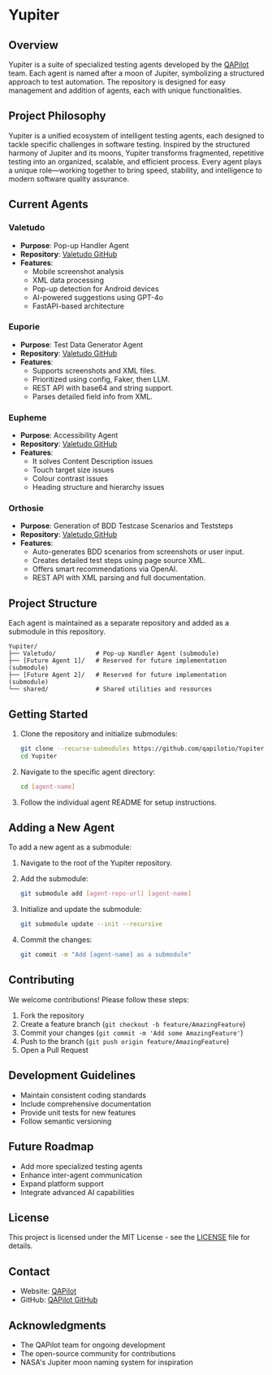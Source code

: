 # Yupiter

## Overview

Yupiter is a suite of specialized testing agents developed by the [QAPilot](https://qapilot.io) team. Each agent is named after a moon of Jupiter, symbolizing a structured approach to test automation. The repository is designed for easy management and addition of agents, each with unique functionalities.

## Project Philosophy

Yupiter is a unified ecosystem of intelligent testing agents, each designed to tackle specific challenges in software testing. Inspired by the structured harmony of Jupiter and its moons, Yupiter transforms fragmented, repetitive testing into an organized, scalable, and efficient process. Every agent plays a unique role—working together to bring speed, stability, and intelligence to modern software quality assurance.

## Current Agents

### Valetudo

- **Purpose**: Pop-up Handler Agent
- **Repository**: [Valetudo GitHub](https://github.com/qapilotio/Valetudo.git)
- **Features**:
  - Mobile screenshot analysis
  - XML data processing
  - Pop-up detection for Android devices
  - AI-powered suggestions using GPT-4o
  - FastAPI-based architecture

### Euporie

- **Purpose**: Test Data Generator Agent
- **Repository**: [Valetudo GitHub](https://github.com/qapilotio/Valetudo.git)
- **Features**:
  - Supports screenshots and XML files.
  - Prioritized using config, Faker, then LLM.
  - REST API with base64 and string support.
  - Parses detailed field info from XML.

### Eupheme

- **Purpose**: Accessibility Agent
- **Repository**: [Valetudo GitHub](https://github.com/qapilotio/Valetudo.git)
- **Features**:
  - It solves Content Description issues
  - Touch target size issues
  - Colour contrast issues
  - Heading structure and hierarchy issues
 
### Orthosie

- **Purpose**: Generation of BDD Testcase Scenarios and Teststeps
- **Repository**: [Valetudo GitHub](https://github.com/qapilotio/Valetudo.git)
- **Features**:
  - Auto-generates BDD scenarios from screenshots or user input.
  - Creates detailed test steps using page source XML.
  - Offers smart recommendations via OpenAI.
  - REST API with XML parsing and full documentation.

## Project Structure

Each agent is maintained as a separate repository and added as a submodule in this repository.

```
Yupiter/
├── Valetudo/           # Pop-up Handler Agent (submodule)
├── [Future Agent 1]/   # Reserved for future implementation (submodule)
├── [Future Agent 2]/   # Reserved for future implementation (submodule)
└── shared/             # Shared utilities and resources
```

## Getting Started

1. Clone the repository and initialize submodules:

   ```bash
   git clone --recurse-submodules https://github.com/qapilotio/Yupiter.git
   cd Yupiter
   ```

2. Navigate to the specific agent directory:

   ```bash
   cd [agent-name]
   ```

3. Follow the individual agent README for setup instructions.

## Adding a New Agent

To add a new agent as a submodule:

1. Navigate to the root of the Yupiter repository.
2. Add the submodule:

   ```bash
   git submodule add [agent-repo-url] [agent-name]
   ```

3. Initialize and update the submodule:

   ```bash
   git submodule update --init --recursive
   ```

4. Commit the changes:

   ```bash
   git commit -m "Add [agent-name] as a submodule"
   ```

## Contributing

We welcome contributions! Please follow these steps:

1. Fork the repository
2. Create a feature branch (`git checkout -b feature/AmazingFeature`)
3. Commit your changes (`git commit -m 'Add some AmazingFeature'`)
4. Push to the branch (`git push origin feature/AmazingFeature`)
5. Open a Pull Request

## Development Guidelines

- Maintain consistent coding standards
- Include comprehensive documentation
- Provide unit tests for new features
- Follow semantic versioning

## Future Roadmap

- Add more specialized testing agents
- Enhance inter-agent communication
- Expand platform support
- Integrate advanced AI capabilities

## License

This project is licensed under the MIT License - see the [LICENSE](LICENSE) file for details.

## Contact

- Website: [QAPilot](https://qapilot.io)
- GitHub: [QAPilot GitHub](https://github.com/qapilotio)

## Acknowledgments

- The QAPilot team for ongoing development
- The open-source community for contributions
- NASA's Jupiter moon naming system for inspiration
